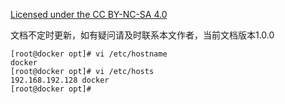 [Licensed under the CC BY-NC-SA 4.0](https://creativecommons.org/licenses/by-nc-sa/4.0/deed.zh)

文档不定时更新，如有疑问请及时联系本文作者，当前文档版本1.0.0
~~~
[root@docker opt]# vi /etc/hostname
docker
[root@docker opt]# vi /etc/hosts
192.168.192.128 docker
[root@docker opt]# 
~~~